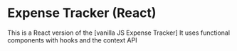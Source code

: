 # Expense Tracker (React)

This is a React version of the [vanilla JS Expense Tracker] It uses functional components with hooks and the context API
